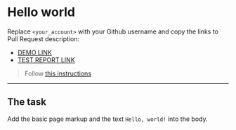 # Hello world

Replace `<your_account>` with your Github username and copy the links to Pull Request description:

- [DEMO LINK](https://oksom.github.io/layout_hello-world/)
- [TEST REPORT LINK](https://oksom.github.io/layout_hello-world/report/html_report/)

> Follow [this instructions](https://mate-academy.github.io/layout_task-guideline/#how-to-solve-the-layout-tasks-on-github)

---

## The task

Add the basic page markup and the text `Hello, world!` into the body.
